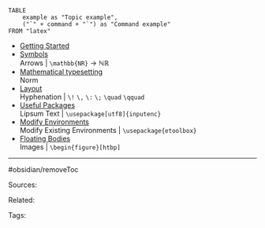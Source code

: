 
```dataview
TABLE
    example as "Topic example",
    ("`" + command + "`") as "Command example"
FROM "latex"
```

- [Getting Started](Troubleshoot%20and%20get%20help.md)    
- [Symbols](symbols.md)    
    Arrows | `\mathbb{NR}` → ℕℝ
- [Mathematical typesetting](Mathematical%20typesetting.md)    
    Norm
- [Layout](layout.md)    
    Hyphenation | `\!` `\,` `\:` `\;` `\quad` `\qquad`
- [Useful Packages](packages.md)    
    Lipsum Text | `\usepackage[utf8]{inputenc}`
- [Modify Environments](Modify%20existing%20environments.md)    
    Modify Existing Environments | `\usepackage{etoolbox}`
- [Floating Bodies](Floating%20Bodies.md)    
    Images | `\begin{figure}[htbp]`


---
#obsidian/removeToc 

Sources:

Related:

Tags:


